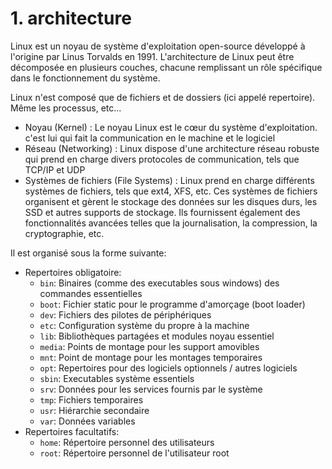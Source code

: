 # 1. architecture

Linux est un noyau de système d'exploitation open-source développé à l'origine par Linus Torvalds en 1991. L'architecture de Linux peut être décomposée en plusieurs couches, chacune remplissant un rôle spécifique dans le fonctionnement du système.

Linux n'est composé que de fichiers et de dossiers (ici appelé repertoire). Même les processus, etc...

- Noyau (Kernel) : Le noyau Linux est le cœur du système d'exploitation. c'est lui qui fait la communication en le machine et le logiciel
- Réseau (Networking) : Linux dispose d'une architecture réseau robuste qui prend en charge divers protocoles de communication, tels que TCP/IP et UDP
- Systèmes de fichiers (File Systems) : Linux prend en charge différents systèmes de fichiers, tels que ext4, XFS, etc. Ces systèmes de fichiers organisent et gèrent le stockage des données sur les disques durs, les SSD et autres supports de stockage. Ils fournissent également des fonctionnalités avancées telles que la journalisation, la compression, la cryptographie, etc.

Il est organisé sous la forme suivante:

- Repertoires obligatoire:
  - `bin`: Binaires (comme des executables sous windows) des commandes essentielles
  - `boot`: Fichier static pour le programme d'amorçage (boot loader)
  - `dev`: Fichiers des pilotes de périphériques
  - `etc`: Configuration système du propre à la machine
  - `lib`: Bibliothèques partagées et modules noyau essentiel
  - `media`: Points de montage pour les support amovibles
  - `mnt`: Point de montage pour les montages temporaires
  - `opt`: Repertoires pour des logiciels optionnels / autres logiciels
  - `sbin`: Executables système essentiels
  - `srv`: Données pour les services fournis par le système
  - `tmp`: Fichiers temporaires
  - `usr`: Hiérarchie secondaire
  - `var`: Données variables
- Repertoires facultatifs:
  - `home`: Répertoire personnel des utilisateurs
  - `root`: Répertoire personnel de l'utilisateur root
